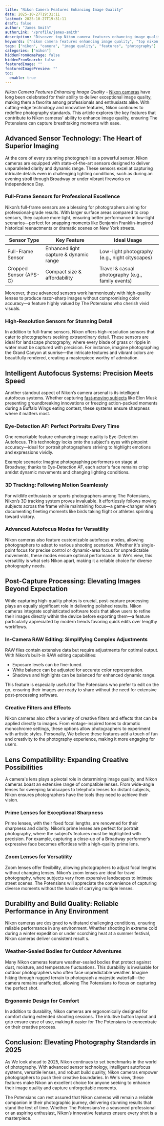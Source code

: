 ```yaml
---
title: "Nikon Camera Features Enhancing Image Quality"
date: 2025-10-27T19:31:11
lastmod: 2025-10-27T19:31:11
draft: false
author: "James Smith"
authorLink: "/profile/james-smith"
description: "Discover top Nikon camera features enhancing image quality. Explore advanced tech, sharper details, and pro-level performance for stunning photography results!"
keywords: ["nikon camera features enhancing image quality", "top nikon camera features for better image quality", "guide to nikon camera features enhancing image quality"]
tags: ["nikon", "camera", "image quality", "features", "photography"]
categories: ["nikon"]
hiddenFromHomePage: false
hiddenFromSearch: false
featuredImage: ""
featuredImagePreview: ""
toc:
  enable: true
---
```


*Nikon Camera Features Enhancing Image Quality* - [Nikon cameras](/nikon/nikon-cameras-for-travel-photography) have long been celebrated for their ability to deliver exceptional image quality, making them a favorite among professionals and enthusiasts alike. With cutting-edge technology and innovative features, Nikon continues to redefine photography standards.  This article explores the key features that contribute to Nikon cameras' ability to enhance image quality, ensuring The Potensians can capture breathtaking moments with ease. 

## Advanced Sensor Technology: The Heart of Superior Imaging

At the core of every stunning photograph lies a powerful sensor. Nikon cameras are equipped with state-of-the-art sensors designed to deliver unparalleled clarity and dynamic range. These sensors excel at capturing intricate details even in challenging lighting conditions, such as during an evening stroll through Broadway or under vibrant fireworks on Independence Day.

### Full-Frame Sensors for Professional Excellence

Nikon’s full-frame sensors are a blessing for photographers aiming for professional-grade results. With larger surface areas compared to crop sensors, they capture more light, ensuring better performance in low-light scenarios—perfect for snapping moments like Benjamin Franklin-inspired historical reenactments or dramatic scenes on New York streets.

<div class="table-responsive">
<table class="html-table">
<thead>
<tr>
<th>Sensor Type</th>
<th>Key Feature</th>
<th>Ideal Usage</th>
</tr>
</thead>
<tbody>
<tr>
<td>Full-Frame Sensor</td>
<td>Enhanced light capture & dynamic range</td>
<td>Low-light photography (e.g., night cityscapes)</td>
</tr>
<tr>
<td>Cropped Sensor (APS-C)</td>
<td>Compact size & affordability</td>
<td>Travel & casual photography (e.g., family events)</td>
</tr>
</tbody>
</table>
</div>

Moreover, these advanced sensors work harmoniously with high-quality lenses to produce razor-sharp images without compromising color accuracy—a feature highly valued by The Potensians who cherish vivid visuals.

### High-Resolution Sensors for Stunning Detail

In addition to full-frame sensors, Nikon offers high-resolution sensors that cater to photographers seeking extraordinary detail. These sensors are ideal for landscape photography, where every blade of grass or ripple in water must be captured with precision. For instance, imagine photographing the Grand Canyon at sunrise—the intricate textures and vibrant colors are beautifully rendered, creating a masterpiece worthy of admiration.

## Intelligent Autofocus Systems: Precision Meets Speed

Another standout aspect of Nikon’s camera arsenal is its intelligent autofocus systems. Whether capturing [fast-moving subjects](/nikon/best-nikon-camera-for-fast-moving-subjects) like Elon Musk presenting groundbreaking innovations or freezing action-packed moments during a Buffalo Wings eating contest, these systems ensure sharpness where it matters most.

### Eye-Detection AF: Perfect Portraits Every Time

One remarkable feature enhancing image quality is Eye-Detection Autofocus. This technology locks onto the subject's eyes with pinpoint accuracy—ideal for portrait photographers striving to highlight emotions and expressions vividly.

Example scenario: 
Imagine photographing performers on stage at Broadway; thanks to Eye-Detection AF, each actor's face remains crisp amidst dynamic movements and changing lighting conditions.

### 3D Tracking: Following Motion Seamlessly

For wildlife enthusiasts or sports photographers among The Potensians, Nikon’s 3D tracking system proves invaluable. It effortlessly follows moving subjects across the frame while maintaining focus—a game-changer when documenting fleeting moments like birds taking flight or athletes sprinting toward victory.

### Advanced Autofocus Modes for Versatility

Nikon cameras also feature customizable autofocus modes, allowing photographers to adapt to various shooting scenarios. Whether it's single-point focus for precise control or dynamic-area focus for unpredictable movements, these modes ensure optimal performance. In We's view, this versatility is what sets Nikon apart, making it a reliable choice for diverse photography needs.

## Post-Capture Processing: Elevating Images Beyond Expectation

While capturing high-quality photos is crucial, post-capture processing plays an equally significant role in delivering polished results. Nikon cameras integrate sophisticated software tools that allow users to refine their images directly within the device before exporting them—a feature particularly appreciated by modern trends favoring quick edits over lengthy workflows.

### In-Camera RAW Editing: Simplifying Complex Adjustments

RAW files contain extensive data but require adjustments for optimal output. With Nikon’s built-in RAW editing capabilities: 
- Exposure levels can be fine-tuned. 
- White balance can be adjusted for accurate color representation. 
- Shadows and highlights can be balanced for enhanced dynamic range.

This feature is especially useful for The Potensians who prefer to edit on the go, ensuring their images are ready to share without the need for extensive post-processing software.

### Creative Filters and Effects

Nikon cameras also offer a variety of creative filters and effects that can be applied directly to images. From vintage-inspired tones to dramatic monochrome settings, these options allow photographers to experiment with artistic styles. Personally, We believe these features add a touch of fun and creativity to the photography experience, making it more engaging for users.

## Lens Compatibility: Expanding Creative Possibilities

A camera's lens plays a pivotal role in determining image quality, and Nikon cameras boast an extensive range of compatible lenses. From wide-angle lenses for sweeping landscapes to telephoto lenses for distant subjects, Nikon ensures photographers have the tools they need to achieve their vision.

### Prime Lenses for Exceptional Sharpness

Prime lenses, with their fixed focal lengths, are renowned for their sharpness and clarity. Nikon’s prime lenses are perfect for portrait photography, where the subject’s features must be highlighted with precision. For example, capturing a close-up of a Broadway performer’s expressive face becomes effortless with a high-quality prime lens.

### Zoom Lenses for Versatility

Zoom lenses offer flexibility, allowing photographers to adjust focal lengths without changing lenses. Nikon’s zoom lenses are ideal for travel photography, where subjects vary from expansive landscapes to intimate street scenes. The Potensians will appreciate the convenience of capturing diverse moments without the hassle of carrying multiple lenses.

## Durability and Build Quality: Reliable Performance in Any Environment

Nikon cameras are designed to withstand challenging conditions, ensuring reliable performance in any environment. Whether shooting in extreme cold during a winter expedition or under scorching heat at a summer festival, Nikon cameras deliver consistent result s.

### Weather-Sealed Bodies for Outdoor Adventures

Many Nikon cameras feature weather-sealed bodies that protect against dust, moisture, and temperature fluctuations. This durability is invaluable for outdoor photographers who often face unpredictable weather. Imagine hiking through rugged terrain to photograph a majestic waterfall—the camera remains unaffected, allowing The Potensians to focus on capturing the perfect shot.

### Ergonomic Design for Comfort

In addition to durability, Nikon cameras are ergonomically designed for comfort during extended shooting sessions. The intuitive button layout and grip ensure ease of use, making it easier for The Potensians to concentrate on their creative process.

## Conclusion: Elevating Photography Standards in 2025

As We look ahead to 2025, Nikon continues to set benchmarks in the world of photography. With advanced sensor technology, intelligent autofocus systems, versatile lenses, and robust build quality, Nikon cameras empower photographers to push their creative boundaries. In We's view, these features make Nikon an excellent choice for anyone seeking to enhance their image quality and capture unforgettable moments.

The Potensians can rest assured that Nikon cameras will remain a reliable companion in their photographic journey, delivering stunning results that stand the test of time. Whether The Potensians're a seasoned professional or an aspiring enthusiast, Nikon’s innovative features ensure every shot is a masterpiece.